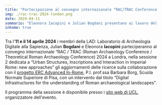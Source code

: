 ```yaml
---
title: "Partecipazione al convegno internazionale “RAC/TRAC Conference 2024. Sessione “Urban Structures, Inscriptions and Interaction in Imperial Rome: new approaches”"
img: ./rac-trac-2024-london.png
date: 2024-04-11
sommario: "Eleonora Iacopini e Julian Bogdani presentano ai lavoro del RAC / TRAC 2024 a Londra i lavori del LAD per il progetto InRome della Scuola Normale Superiore di Pisa"
inhome: true
---
```



Tra l'**11 e il 14 aprile 2024** i membri della LAD: Laboratorio di Archeologia Digitale alla Sapienza, Julian **Bogdani** e Eleonora **Iacopini** parteciperanno al convegno internazionale “RAC / TRAC (Roman Archaeology Conference / Theoretical Roman Archaeology Conference) 2024 a Londra, nella sessione 2 dedicata a “Urban Structures, Inscriptions and Interaction in Imperial Rome: new approaches” gli aggiornamenti delle ricerce sulla collaborazione con il [progetto ERC Advanced In-Rome](../ricerca/inrome/), P.I. prof.ssa Barbara Borg, Scuola Normale Superiore di Pisa, con un intervento dal titolo “Digital infrastructures for the understanding of Roman archaeological landscapes”.

Il programma della sessione è disponibile presso i [sito web di UCL](https://www.ucl.ac.uk/archaeology/news-events/conferences/ractrac-conference-2024-timetable/ractrac-session-2-urban-structures), organizzatore dell'evento.

